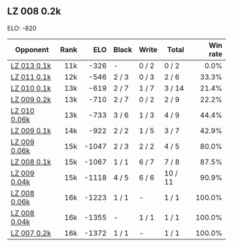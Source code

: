 ## LZ 008 0.2k ##

ELO: -820

Opponent | Rank | ELO | Black | Write | Total | Win rate
---------|-----:|----:|-------|-------|-------|-------:
[LZ 013 0.1k](LZ%20013%200.1k.md) | 11k | -326 | - | 0 / 2 | 0 / 2 | 0.0%
[LZ 011 0.1k](LZ%20011%200.1k.md) | 12k | -546 | 2 / 3 | 0 / 3 | 2 / 6 | 33.3%
[LZ 010 0.1k](LZ%20010%200.1k.md) | 13k | -619 | 2 / 7 | 1 / 7 | 3 / 14 | 21.4%
[LZ 009 0.2k](LZ%20009%200.2k.md) | 13k | -710 | 2 / 7 | 0 / 2 | 2 / 9 | 22.2%
[LZ 010 0.06k](LZ%20010%200.06k.md) | 13k | -733 | 3 / 6 | 1 / 3 | 4 / 9 | 44.4%
[LZ 009 0.1k](LZ%20009%200.1k.md) | 14k | -922 | 2 / 2 | 1 / 5 | 3 / 7 | 42.9%
[LZ 009 0.06k](LZ%20009%200.06k.md) | 15k | -1047 | 2 / 3 | 2 / 2 | 4 / 5 | 80.0%
[LZ 008 0.1k](LZ%20008%200.1k.md) | 15k | -1067 | 1 / 1 | 6 / 7 | 7 / 8 | 87.5%
[LZ 009 0.04k](LZ%20009%200.04k.md) | 15k | -1118 | 4 / 5 | 6 / 6 | 10 / 11 | 90.9%
[LZ 008 0.06k](LZ%20008%200.06k.md) | 16k | -1223 | 1 / 1 | - | 1 / 1 | 100.0%
[LZ 008 0.04k](LZ%20008%200.04k.md) | 16k | -1355 | - | 1 / 1 | 1 / 1 | 100.0%
[LZ 007 0.2k](LZ%20007%200.2k.md) | 16k | -1372 | 1 / 1 | - | 1 / 1 | 100.0%
